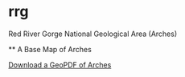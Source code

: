 # rrg

Red River Gorge National Geological Area (Arches)

** A Base Map of Arches

[Download a GeoPDF of Arches](graphics/rrg.pdf)

